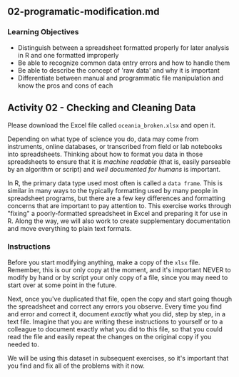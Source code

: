 ## 02-programatic-modification.md

### Learning Objectives

* Distinguish between a spreadsheet formatted properly for later analysis in R and one formatted improperly
* Be able to recognize common data entry errors and how to handle them
* Be able to describe the concept of 'raw data' and why it is important
* Differentiate between manual and programmatic file manipulation and know the pros and cons of each

## Activity 02 - Checking and Cleaning Data

Please download the Excel file called `oceania_broken.xlsx` and open it.

Depending on what type of science you do, data may come from instruments, online databases, or transcribed from field or lab notebooks into spreadsheets. Thinking about how to format you data in those spreadsheets to ensure that it is *machine readable* (that is, easily parseable by an algorithm or script) and *well documented for humans* is important.

In R, the primary data type used most often is called a `data frame`. This is similar in many ways to the typically formatting used by many people in spreadsheet programs, but there are a few key differences and formatting concerns that are important to pay attention to. This exercise works through "fixing" a poorly-formatted spreadsheet in Excel and preparing it for use in R. Along the way, we will also work to create supplementary documentation and move everything to plain text formats.

### Instructions

Before you start modifying anything, make a copy of the `xlsx` file. Remember, this is our only copy at the moment, and it's important NEVER to modify by hand or by script your only copy of a file, since you may need to start over at some point in the future.

Next, once you've duplicated that file, open the copy and start going though the spreadsheet and correct any errors you observe. Every time you find and error and correct it, document *exactly* what you did, step by step, in a text file. Imagine that you are writing these instructions to yourself or to a colleague to document exactly what you did to this file, so that you could read the file and easily repeat the changes on the original copy if you needed to.

We will be using this dataset in subsequent exercises, so it's important that you find and fix all of the problems with it now.
